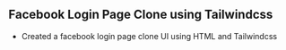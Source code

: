 ## Facebook Login Page Clone using Tailwindcss
* Created a facebook login page clone UI using HTML and Tailwindcss
